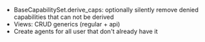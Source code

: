 - BaseCapabilitySet.derive_caps: optionally silently remove denied capabilities that can not be derived
- Views: CRUD generics (regular + api)
- Create agents for all user that don't already have it
